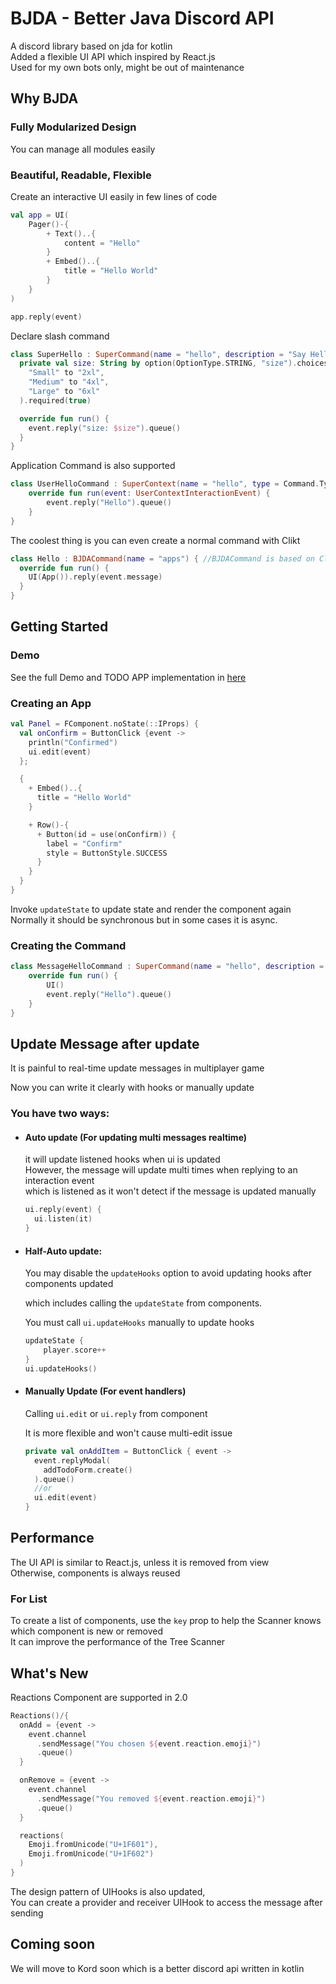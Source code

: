 # BJDA - Better Java Discord API

A discord library based on jda for kotlin
<br>
Added a flexible UI API which inspired by React.js
<br>
Used for my own bots only, might be out of maintenance

## Why BJDA

### Fully Modularized Design

You can manage all modules easily

### Beautiful, Readable, Flexible

Create an interactive UI easily in few lines of code
```kotlin
val app = UI(
    Pager()-{
        + Text()..{
            content = "Hello"
        }
        + Embed()..{
            title = "Hello World"
        }
    }
)

app.reply(event)
```
Declare slash command 
```kotlin
class SuperHello : SuperCommand(name = "hello", description = "Say Hello") {
  private val size: String by option(OptionType.STRING, "size").choices(
    "Small" to "2xl",
    "Medium" to "4xl",
    "Large" to "6xl"
  ).required(true)

  override fun run() {
    event.reply("size: $size").queue()
  }
}
```
Application Command is also supported
```kotlin
class UserHelloCommand : SuperContext(name = "hello", type = Command.Type.USER) {
    override fun run(event: UserContextInteractionEvent) {
        event.reply("Hello").queue()
    }
}
```
The coolest thing is you can even create a normal command with Clikt
```kotlin
class Hello : BJDACommand(name = "apps") { //BJDACommand is based on Clikt
  override fun run() {
    UI(App()).reply(event.message)
  }
}
```

## Getting Started
### Demo
See the full Demo and TODO APP implementation in [here](./src/test/kotlin)

### Creating an App
```kotlin
val Panel = FComponent.noState(::IProps) {
  val onConfirm = ButtonClick {event ->
    println("Confirmed")
    ui.edit(event)
  };

  {
    + Embed()..{
      title = "Hello World"
    }

    + Row()-{
      + Button(id = use(onConfirm)) {
        label = "Confirm"
        style = ButtonStyle.SUCCESS
      }
    }
  }
}
```
Invoke `updateState` to update state and render the component again
<br>
Normally it should be synchronous but in some cases it is async.

### Creating the Command
```kotlin
class MessageHelloCommand : SuperCommand(name = "hello", description = "Hello World") {
    override fun run() {
        UI()
        event.reply("Hello").queue()
    }
}
```

## Update Message after update
It is painful to real-time update messages in multiplayer game

Now you can write it clearly with hooks or manually update
### You have two ways:
- #### Auto update (For updating multi messages realtime)

  it will update listened hooks when ui is updated
  <br>
  However, the message will update multi times when replying to an interaction event
  <br>
  which is listened as it won't detect if the message is updated manually
  ```kotlin
  ui.reply(event) {
    ui.listen(it)
  }
  ```
- #### Half-Auto update:
  You may disable the `updateHooks` option to avoid updating hooks after components updated
  
  which includes calling the `updateState` from components. 
  
  You must call `ui.updateHooks` manually to update hooks

  ```kotlin
  updateState {
      player.score++
  }
  ui.updateHooks()
  ```
- #### Manually Update (For event handlers)
  Calling `ui.edit` or `ui.reply` from component

  It is more flexible and won't cause multi-edit issue
  ```kotlin
  private val onAddItem = ButtonClick { event ->
    event.replyModal(
      addTodoForm.create()
    ).queue()
    //or
    ui.edit(event)
  }
  ```

## Performance

The UI API is similar to React.js, unless it is removed from view
<br>
Otherwise, components is always reused

### For List
To create a list of components, use the `key` prop to help the Scanner knows which component is new or removed
<br>
It can improve the performance of the Tree Scanner

## What's New
Reactions Component are supported in 2.0
```kotlin
Reactions()/{
  onAdd = {event ->
    event.channel
      .sendMessage("You chosen ${event.reaction.emoji}")
      .queue()
  }

  onRemove = {event ->
    event.channel
      .sendMessage("You removed ${event.reaction.emoji}")
      .queue()
  }

  reactions(
    Emoji.fromUnicode("U+1F601"),
    Emoji.fromUnicode("U+1F602")
  )
}
```
The design pattern of UIHooks is also updated,
<br>
You can create a provider and receiver UIHook to access the message after sending

## Coming soon

We will move to Kord soon which is a better discord api written in kotlin
